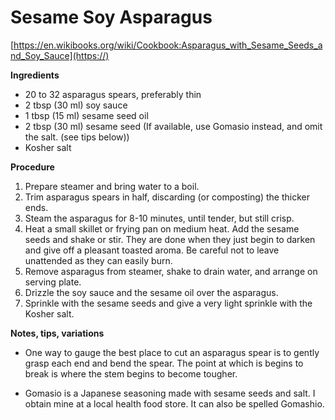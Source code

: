 # Sesame Soy Asparagus 
[https://en.wikibooks.org/wiki/Cookbook:Asparagus_with_Sesame_Seeds_and_Soy_Sauce](https://)

**Ingredients**
* 20 to 32 asparagus spears, preferably thin
* 2 tbsp (30 ml) soy sauce
* 1 tbsp (15 ml) sesame seed oil
* 2 tbsp (30 ml) sesame seed (If available, use Gomasio instead, and omit the salt. (see tips below))
* Kosher salt

**Procedure**

1. Prepare steamer and bring water to a boil.
2. Trim asparagus spears in half, discarding (or composting) the thicker ends.
3. Steam the asparagus for 8-10 minutes, until tender, but still crisp.
4. Heat a small skillet or frying pan on medium heat. Add the sesame seeds and shake or stir. They are done when they just begin to darken and give off a pleasant toasted aroma. Be careful not to leave unattended as they can easily burn.
5. Remove asparagus from steamer, shake to drain water, and arrange on serving plate.
6. Drizzle the soy sauce and the sesame oil over the asparagus.
7. Sprinkle with the sesame seeds and give a very light sprinkle with the Kosher salt.

**Notes, tips, variations**

* One way to gauge the best place to cut an asparagus spear is to gently grasp each end and bend the spear. The point at which is begins to break is where the stem begins to become tougher.

* Gomasio is a Japanese seasoning made with sesame seeds and salt. I obtain mine at a local health food store. It can also be spelled Gomashio.

